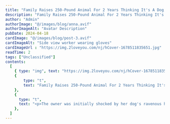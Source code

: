 ```yaml
---
title: "Family Raises 250-Pound Animal For 2 Years Thinking It's A Dog, But It Turns Out To Be A...！"
description: "Family Raises 250-Pound Animal For 2 Years Thinking It's A Dog, But It Turns Out To Be A...！"
author: "Admin"
authorImage: "@/images/blog/anna.avif"
authorImageAlt: "Avatar Description"
pubDate: 2024-04-18
cardImage: "@/images/blog/post-3.avif"
cardImageAlt: "Side view worker wearing gloves"
cardImageUrl : "https://img.2loveyou.com/nj/hCover-1678511835651.jpg"
readTime: 2
tags: ["Unclassified"]
contents:
  [
    { type: "img", text: "https://img.2loveyou.com/nj/hCover-1678511835651.jpg" },
    { 
        type: "t", 
        text: "Family Raises 250-Pound Animal For 2 Years Thinking It's A Dog, But It Turns Out To Be A...\uFF01"
    },
    {
      type: "t",
      text: "<p>The owner was initially shocked by her dog's ravenous hunger, resulting in him devouring a box of fruits and two buckets of noodles daily.<\/p><p>After just two years, Su's pet weighed in at a whopping 250 pounds and was still expanding.<\/p><p>The woman's confusion turned to fear as she saw the animal's unusual ability to walk on two legs.<\/p><p><pr><\/p><p><img src=\"https:\/\/img.2loveyou.com\/whh\/img\/ec859933-5333-4d9a-b480-7b3477af92a3.jpg\" alt=\"null\" data-href=\"null\" style=\"\"\/><\/p><p>A family in rural China adopted a dog they believed was a puppy but discovered two years later that it was a bear.<\/p><p>Su Yun, who lives outside of Kunming in Yunnan Province, is said to have bought a puppy on vacation in 2016 that she was told was a Tibetan mastiff.<\/p><p>A Tibetan mastiff is a large dog with a thick coat that is a mixture of black and brown. &nbsp;Males have an upper weight limit of 150 pounds.<\/p><p>The owner was initially shocked by her dog's ravenous hunger, resulting in him devouring a box of fruits and two buckets of noodles daily.<\/p><p>After just two years, Su's pet weighed in at a whopping 250 pounds and was still expanding.<\/p><p>The woman's confusion turned to fear as she saw the animal's unusual ability to walk on two legs.<\/p><p>\"The more he grew, the more like a bear he looked,\" Su told Chinese media.<\/p><p>As someone \"a little scared of bears,\" the owner's growing suspicions about her pet's true nature didn't sit well with her.<\/p><p>Su called the police, and they confirmed that Su's \"dog\" was a rare and threatened Asiatic black bear.<\/p><p><pr><\/p><p><img src=\"https:\/\/img.2loveyou.com\/whh\/img\/8d4a0c9e-9e47-411e-a9c3-454bbf05c49e.jpg\" alt=\"null\" data-href=\"null\" style=\"\"\/><\/p><p>The Independent first featured the strange tale in 2018, but it has gained new prominence.<\/p><p>It is estimated that a mature male Asiatic bear, sometimes called a Himalayan or moon bear, may weigh up to 400 pounds.<\/p><p>Workers who came to Su's house to get her bear had too much fear of the wild animal getting close to it while it was awake, so they had to put it to sleep before taking it to the Yunnan Wildlife Rescue.<\/p><p>A video shot by a Chinese news organization in May 2018 shows a massive bear with a shiny black coat and a prominent white spot on its chest that is the signature of the species as it gorges itself on an orange within a cage.<\/p><p>At the time, authorities said the bear flourished in its new environment.<\/p>"
    },
  ]
---
```

